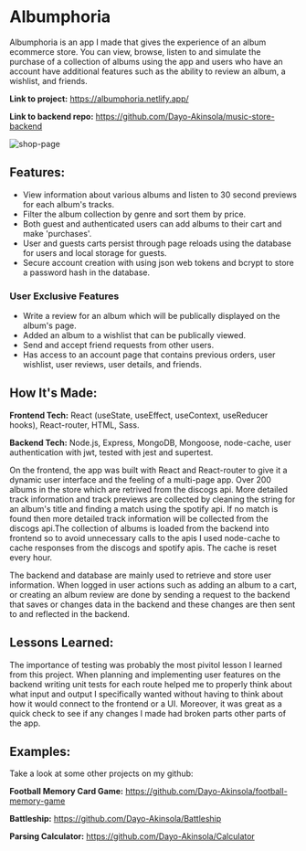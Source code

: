 # Albumphoria

Albumphoria is an app I made that gives the experience of an album ecommerce store. You can view, browse, listen to and simulate the purchase of a collection of albums using the app and users who have an account have additional features such as the ability to review an album, a wishlist, and friends.

**Link to project:** https://albumphoria.netlify.app/

**Link to backend repo:** https://github.com/Dayo-Akinsola/music-store-backend

<img src="https://i.imgur.com/JEoaWsQ.png" alt="shop-page"/>

## Features:

- View information about various albums and listen to 30 second previews for each album's tracks.
- Filter the album collection by genre and sort them by price.
- Both guest and authenticated users can add albums to their cart and make 'purchases'.
- User and guests carts persist through page reloads using the database for users and local storage for guests.
- Secure account creation with using json web tokens and bcrypt to store a password hash in the database.

### User Exclusive Features

- Write a review for an album which will be publically displayed on the album's page.
- Added an album to a wishlist that can be publically viewed.
- Send and accept friend requests from other users.
- Has access to an account page that contains previous orders, user wishlist, user reviews, user details, and friends.

## How It's Made:

**Frontend Tech:** React (useState, useEffect, useContext, useReducer hooks), React-router, HTML, Sass.

**Backend Tech:** Node.js, Express, MongoDB, Mongoose, node-cache, user authentication with jwt, tested with jest and supertest.

On the frontend, the app was built with React and React-router to give it a dynamic user interface and the feeling of a multi-page app. Over 200 albums in the store which are retrived from the discogs api. More detailed track information and track previews are collected by cleaning the string for an album's title and finding a match using the spotify api. If no match is found then more detailed track information will be collected from the discogs api.The collection of albums is loaded from the backend into frontend so to avoid unnecessary calls to the apis I used node-cache to cache responses from the discogs and spotify apis. The cache is reset every hour.

The backend and database are mainly used to retrieve and store user information. When logged in user actions such as adding an album to a cart, or creating an album review are done by sending a request to the backend that saves or changes data in the backend and these changes are then sent to and reflected in the backend.

## Lessons Learned:

The importance of testing was probably the most pivitol lesson I learned from this project. When planning and implementing user features on the backend writing unit tests for each route helped me to properly think about what input and output I specifically wanted without having to think about how it would connect to the frontend or a UI. Moreover, it was great as a quick check to see if any changes I made had broken parts other parts of the app.

## Examples:

Take a look at some other projects on my github:

**Football Memory Card Game:** https://github.com/Dayo-Akinsola/football-memory-game

**Battleship:** https://github.com/Dayo-Akinsola/Battleship

**Parsing Calculator:** https://github.com/Dayo-Akinsola/Calculator
